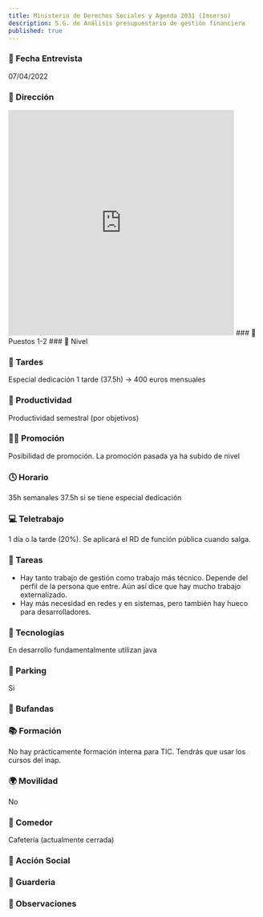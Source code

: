 ```yaml
---
title: Ministerio de Derechos Sociales y Agenda 2031 (Imserso) 
description: S.G. de Análisis presupuestario de gestión financiera 
published: true
---
```


### 📆 Fecha Entrevista
07/04/2022
### 🏢 Dirección
<iframe src="https://www.google.com/maps/embed?pb=!1m18!1m12!1m3!1d3034.751133804366!2d-3.7062093846021384!3d40.48077037935774!2m3!1f0!2f0!3f0!3m2!1i1024!2i768!4f13.1!3m3!1m2!1s0xd42299db9250b35%3A0xc1f9d20b62a5a508!2sIMSERSO%20Instituto%20de%20Mayores%20y%20Servicios%20Sociales!5e0!3m2!1ses!2ses!4v1649607127177!5m2!1ses!2ses" width="450" height="450" style="border:0;" allowfullscreen="" loading="lazy" referrerpolicy="no-referrer-when-downgrade"></iframe>
### 💼 Puestos
1-2
### 🔼 Nivel

### 🌆 Tardes
Especial dedicación 1 tarde (37.5h) -> 400 euros mensuales
### 🚀 Productividad
Productividad semestral (por objetivos)
### 🧗‍♀️ Promoción
Posibilidad de promoción.
La promoción pasada ya ha subido de nivel
### 🕓 Horario
35h semanales
37.5h si se tiene especial dedicación
### 💻 Teletrabajo
1 día o la tarde (20%). Se aplicará el RD de función pública cuando salga.
### 📝 Tareas
- Hay tanto trabajo de gestión como trabajo más técnico. Depende del perfil de la persona que entre. Aún así dice que hay mucho trabajo externalizado.
- Hay más necesidad en redes y en sistemas, pero también hay hueco para desarrolladores.
### 💾 Tecnologías
En desarrollo fundamentalmente utilizan java

### 🚗 Parking
Si
### 🧣 Bufandas

### 📚 Formación
No hay prácticamente formación interna para TIC. Tendrás que usar los cursos del inap.
### 🌍 Movilidad
No
### 🥗 Comedor
Cafetería (actualmente cerrada)
### 🤝 Acción Social

### 👶 Guarderia

### 👀 Observaciones
